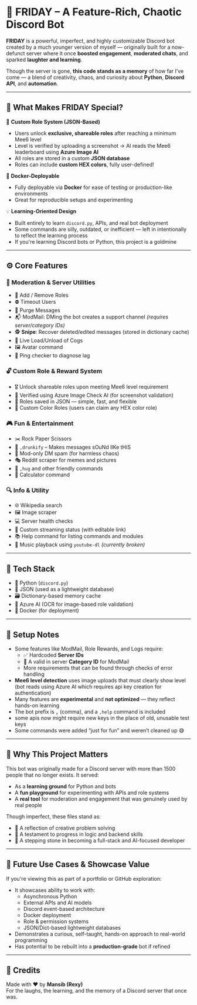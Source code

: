 # 🤖 FRIDAY – A Feature-Rich, Chaotic Discord Bot

**FRIDAY** is a powerful, imperfect, and highly customizable Discord bot created by a much younger version of myself — originally built for a now-defunct server where it once **boosted engagement**, **moderated chats**, and sparked **laughter and learning**.

Though the server is gone, **this code stands as a memory** of how far I’ve come — a blend of creativity, chaos, and curiosity about **Python**, **Discord API**, and **automation**.

---

## 🌟 What Makes FRIDAY Special?

🧠 **Custom Role System (JSON-Based)**
- Users unlock **exclusive, shareable roles** after reaching a minimum Mee6 level
- Level is verified by uploading a screenshot → AI reads the Mee6 leaderboard using **Azure Image AI**
- All roles are stored in a custom **JSON database**
- Roles can include **custom HEX colors**, fully user-defined!

🐳 **Docker-Deployable**
- Fully deployable via **Docker** for ease of testing or production-like environments
- Great for reproducible setups and experimenting

💡 **Learning-Oriented Design**
- Built entirely to learn `discord.py`, APIs, and real bot deployment
- Some commands are silly, outdated, or inefficient — left in intentionally to reflect the learning process
- If you're learning Discord bots or Python, this project is a goldmine

---

## ⚙️ Core Features

### 👥 Moderation & Server Utilities
- 🔨 Add / Remove Roles
- ⛔ Timeout Users
- 🧹 Purge Messages
- 📬 ModMail: DMing the bot creates a support channel *(requires server/category IDs)*
- 🕵️ **Snipe**: Recover deleted/edited messages (stored in dictionary cache)
- 🔧 Live Load/Unload of Cogs
- 🖼️ Avatar command
- 📶 Ping checker to diagnose lag

### 🔓 Custom Role & Reward System
- 🎖️ Unlock shareable roles upon meeting Mee6 level requirement
- 🧠 Verified using Azure Image Check AI (for screenshot validation)
- 📄 Roles saved in JSON — simple, fast, and flexible
- 🎨 Custom Color Roles (users can claim any HEX color role)

### 🎮 Fun & Entertainment
- ✂️ Rock Paper Scissors
- 🥴 `,drunkify` – Makes messages sOuNd lIKe tHiS
- 💌 Mod-only DM spam (for harmless chaos)
- 🎭 Reddit scraper for memes and pictures
- 🤗 `,hug` and other friendly commands
- 🧮 Calculator command

### 🔍 Info & Utility
- 🌐 Wikipedia search
- 🖼️ Image scraper
- 💻 Server health checks
- 🎥 Custom streaming status (with editable link)
- 📚 Help command for listing commands and modules
- 🎵 Music playback using `youtube-dl` *(currently broken)*

---

## 🧪 Tech Stack

- 🐍 Python (`discord.py`)
- 📄 JSON (used as a lightweight database)
- 🗃️ Dictionary-based memory cache
- 🧠 Azure AI (OCR for image-based role validation)
- 🐳 Docker (for deployment)

---

## 📝 Setup Notes

- Some features like ModMail, Role Rewards, and Logs require:
  - ✅ Hardcoded **Server IDs**
  - 📁 A valid in server **Category ID** for ModMail
  - More requirements that can be found through checks of error handling 
- **Mee6 level detection** uses image uploads that must clearly show level (bot reads using Azure AI which requires api key creation for authentication)
- Many features are **experimental** and **not optimized** — they reflect hands-on learning
- The bot prefix is **`,`** (comma), and a `,help` command is included
- some apis now might require new keys in the place of old, unusable test keys
- Some commands were added “just for fun” and weren’t cleaned up 😅

---

## 💭 Why This Project Matters

This bot was originally made for a Discord server with more than 1500 people that no longer exists. It served:
- As a **learning ground** for Python and bots
- A **fun playground** for experimenting with APIs and role systems
- A **real tool** for moderation and engagement that was genuinely used by real people

Though imperfect, these files stand as:
- 🧠 A reflection of creative problem solving
- 💪 A testament to progress in logic and backend skills
- 🌱 A stepping stone in becoming a full-stack and AI-focused developer

---

## 🚀 Future Use Cases & Showcase Value

If you're viewing this as part of a portfolio or GitHub exploration:

- It showcases ability to work with:
  - Asynchronous Python
  - External APIs and AI models
  - Discord event-based architecture
  - Docker deployment
  - Role & permission systems
  - JSON/Dict-based lightweight databases
- Demonstrates a curious, self-taught, hands-on approach to real-world programming
- Has potential to be rebuilt into a **production-grade** bot if refined

---

## 🙌 Credits

Made with ❤️ by **Mansib (Rexy)**  
For the laughs, the learning, and the memory of a Discord server that once was.
